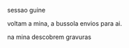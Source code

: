 ﻿sessao guine

voltam a mina, a bussola envios para ai.

na mina descobrem gravuras



















